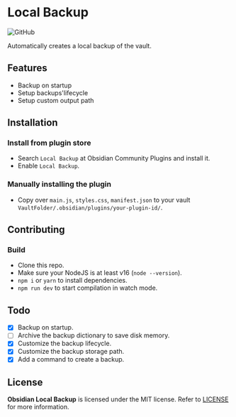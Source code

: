 # Local Backup

![GitHub](https://img.shields.io/github/license/cgcel/obsidian-local-backup)

Automatically creates a local backup of the vault.

## Features

- Backup on startup
- Setup backups'lifecycle
- Setup custom output path

## Installation

### Install from plugin store

- Search `Local Backup` at Obsidian Community Plugins and install it.
- Enable `Local Backup`.

### Manually installing the plugin

- Copy over `main.js`, `styles.css`, `manifest.json` to your vault `VaultFolder/.obsidian/plugins/your-plugin-id/`.

## Contributing

### Build

- Clone this repo.
- Make sure your NodeJS is at least v16 (`node --version`).
- `npm i` or `yarn` to install dependencies.
- `npm run dev` to start compilation in watch mode.

## Todo

- [x] Backup on startup.
- [ ] Archive the backup dictionary to save disk memory.
- [x] Customize the backup lifecycle.
- [x] Customize the backup storage path.
- [x] Add a command to create a backup.

## License

**Obsidian Local Backup** is licensed under the MIT license. Refer to [LICENSE](https://github.com/cgcel/obsidian-local-backup/blob/master/LICENSE) for more information.
